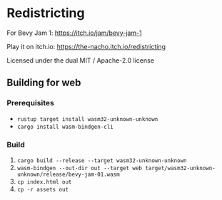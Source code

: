 # Redistricting
For Bevy Jam 1: https://itch.io/jam/bevy-jam-1

Play it on itch.io: https://the-nacho.itch.io/redistricting

Licensed under the dual MIT / Apache-2.0 license

## Building for web
### Prerequisites
* `rustup target install wasm32-unknown-unknown`
* `cargo install wasm-bindgen-cli`
### Build
1. `cargo build --release --target wasm32-unknown-unknown`
1. `wasm-bindgen --out-dir out --target web target/wasm32-unknown-unknown/release/bevy-jam-01.wasm`
1. `cp index.html out`
1. `cp -r assets out`